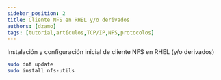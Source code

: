 ```yaml
---
sidebar_position: 2
title: Cliente NFS en RHEL y/o derivados
authors: [dzamo]
tags: [tutorial,artículos,TCP/IP,NFS,protocolos]
---
```


Instalación y configuración inicial de cliente NFS en RHEL (y/o derivados)

<!-- truncate -->

```bash
sudo dnf update
sudo install nfs-utils

```

